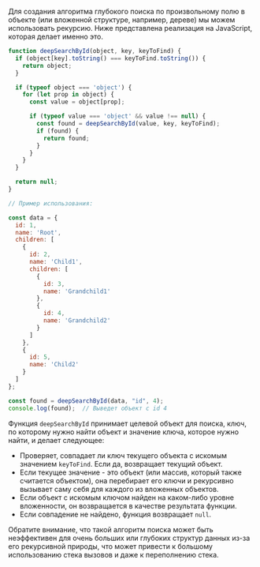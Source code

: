 Для создания алгоритма глубокого поиска по произвольному полю в объекте (или вложенной структуре, например, дереве) мы можем использовать рекурсию. Ниже представлена реализация на JavaScript, которая делает именно это.

```javascript
function deepSearchById(object, key, keyToFind) {
  if (object[key].toString() === keyToFind.toString()) {
    return object;
  }

  if (typeof object === 'object') {
    for (let prop in object) {
      const value = object[prop];

      if (typeof value === 'object' && value !== null) {
        const found = deepSearchById(value, key, keyToFind);
        if (found) {
          return found;
        }
      }
    }
  }

  return null;
}

// Пример использования:

const data = {
  id: 1,
  name: 'Root',
  children: [
    {
      id: 2,
      name: 'Child1',
      children: [
        {
          id: 3,
          name: 'Grandchild1'
        },
        {
          id: 4,
          name: 'Grandchild2'
        }
      ]
    },
    {
      id: 5,
      name: 'Child2'
    }
  ]
};

const found = deepSearchById(data, "id", 4);
console.log(found);  // Выведет объект с id 4
```

Функция `deepSearchById` принимает целевой объект для поиска, ключ, по которому нужно найти объект и значение ключа, которое нужно найти, и делает следующее:

- Проверяет, совпадает ли ключ текущего объекта с искомым значением `keyToFind`. Если да, возвращает текущий объект.
- Если текущее значение - это объект (или массив, который также считается объектом), она перебирает его ключи и рекурсивно вызывает саму себя для каждого из вложенных объектов.
- Если объект с искомым ключом найден на каком-либо уровне вложенности, он возвращается в качестве результата функции.
- Если совпадение не найдено, функция возвращает `null`.

Обратите внимание, что такой алгоритм поиска может быть неэффективен для очень больших или глубоких структур данных из-за его рекурсивной природы, что может привести к большому использованию стека вызовов и даже к переполнению стека.
